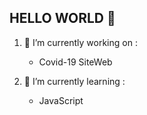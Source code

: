 ## HELLO WORLD 👋

1.  🔭 I’m currently working on :
    - Covid-19 SiteWeb
  
2.  🌱 I’m currently learning :
    - JavaScript
